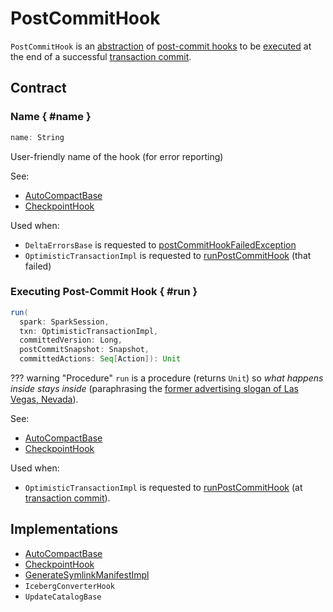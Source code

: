 # PostCommitHook

`PostCommitHook` is an [abstraction](#contract) of [post-commit hooks](#implementations) to be [executed](#run) at the end of a successful [transaction commit](../OptimisticTransactionImpl.md#commit).

## Contract

### Name { #name }

```scala
name: String
```

User-friendly name of the hook (for error reporting)

See:

* [AutoCompactBase](../auto-compaction/AutoCompactBase.md#name)
* [CheckpointHook](../checkpoints/CheckpointHook.md#name)

Used when:

* `DeltaErrorsBase` is requested to [postCommitHookFailedException](../DeltaErrors.md#postCommitHookFailedException)
* `OptimisticTransactionImpl` is requested to [runPostCommitHook](../OptimisticTransactionImpl.md#runPostCommitHook) (that failed)

### Executing Post-Commit Hook { #run }

```scala
run(
  spark: SparkSession,
  txn: OptimisticTransactionImpl,
  committedVersion: Long,
  postCommitSnapshot: Snapshot,
  committedActions: Seq[Action]): Unit
```

??? warning "Procedure"
    `run` is a procedure (returns `Unit`) so _what happens inside stays inside_ (paraphrasing the [former advertising slogan of Las Vegas, Nevada](https://idioms.thefreedictionary.com/what+happens+in+Vegas+stays+in+Vegas)).

See:

* [AutoCompactBase](../auto-compaction/AutoCompactBase.md#run)
* [CheckpointHook](../checkpoints/CheckpointHook.md#run)

Used when:

* `OptimisticTransactionImpl` is requested to [runPostCommitHook](../OptimisticTransactionImpl.md#runPostCommitHook) (at [transaction commit](../OptimisticTransactionImpl.md#commit-runPostCommitHooks)).

## Implementations

* [AutoCompactBase](../auto-compaction/AutoCompactBase.md)
* [CheckpointHook](../checkpoints/CheckpointHook.md)
* [GenerateSymlinkManifestImpl](GenerateSymlinkManifest.md)
* `IcebergConverterHook`
* `UpdateCatalogBase`
